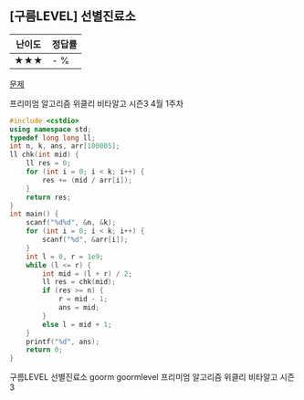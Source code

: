 ## [구름LEVEL] 선별진료소

| 난이도 | 정답률 |
| ------ | ------ |
| ★★★    | - %    |

[문제](https://edu.goorm.io/learn/lecture/18444/시즌3-연재-중-위클리-비타알고-중급편/lesson/941782/4월-1주차-선별진료소-3)



프리미엄 알고리즘 위클리 비타알고 시즌3 4월 1주차

```c++
#include <cstdio>
using namespace std;
typedef long long ll;
int n, k, ans, arr[100005];
ll chk(int mid) {
	ll res = 0;
	for (int i = 0; i < k; i++) {
		res += (mid / arr[i]);
	}
	return res;
}
int main() {
	scanf("%d%d", &n, &k);
	for (int i = 0; i < k; i++) {
		scanf("%d", &arr[i]);
	}
	int l = 0, r = 1e9;
	while (l <= r) {
		int mid = (l + r) / 2;
		ll res = chk(mid);
		if (res >= n) {
			r = mid - 1;
			ans = mid;
		}
		else l = mid + 1;
	}
	printf("%d", ans);
	return 0;
}
```





구름LEVEL 선별진료소 goorm goormlevel 프리미엄 알고리즘 위클리 비타알고 시즌3

